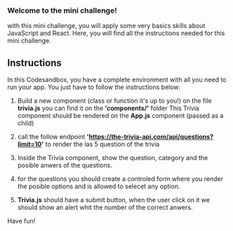 ### Welcome to the mini challenge!

with this mini challenge, you will apply some very basics skills about JavaScript and React.
Here, you will find all the instructions needed for this mini challenge.

## Instructions

In this Codesandbox, you have a complete environment with all you need to run your app. You just have to follow the instructions below:

1. Build a new component (class or function it's up to you!) on the file **trivia.js**
   you can find it on the **'components/'** folder
   This Trivia component should be rendered on the **App.js** component (passed as a child)

2. call the follow endpoint **'https://the-trivia-api.com/api/questions?limit=10'** to render the las 5 question of the trivia

3. Inside the Trivia component, show the question, category and the posible anwers of the questions.

4. for the questions you should create a controled form where you render the posible options and is allowed to selecet any option.

5. **Trivia.js** should have a submit button, when the user click on it we should show an alert whit the number of the correct anwers.

Have fun!
